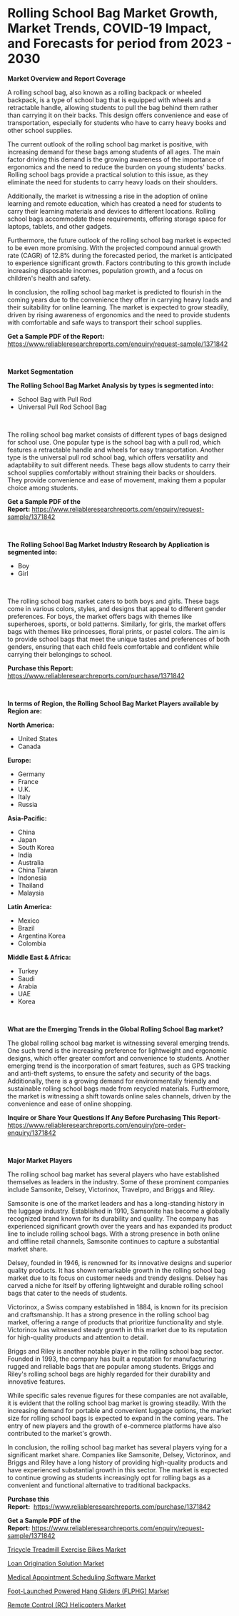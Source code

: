 <p><h1>Rolling School Bag Market Growth, Market Trends, COVID-19 Impact, and Forecasts for period from 2023 - 2030</h1></p><p><strong>Market Overview and Report Coverage</strong></p>
<p><p>A rolling school bag, also known as a rolling backpack or wheeled backpack, is a type of school bag that is equipped with wheels and a retractable handle, allowing students to pull the bag behind them rather than carrying it on their backs. This design offers convenience and ease of transportation, especially for students who have to carry heavy books and other school supplies.</p><p>The current outlook of the rolling school bag market is positive, with increasing demand for these bags among students of all ages. The main factor driving this demand is the growing awareness of the importance of ergonomics and the need to reduce the burden on young students' backs. Rolling school bags provide a practical solution to this issue, as they eliminate the need for students to carry heavy loads on their shoulders.</p><p>Additionally, the market is witnessing a rise in the adoption of online learning and remote education, which has created a need for students to carry their learning materials and devices to different locations. Rolling school bags accommodate these requirements, offering storage space for laptops, tablets, and other gadgets.</p><p>Furthermore, the future outlook of the rolling school bag market is expected to be even more promising. With the projected compound annual growth rate (CAGR) of 12.8% during the forecasted period, the market is anticipated to experience significant growth. Factors contributing to this growth include increasing disposable incomes, population growth, and a focus on children's health and safety.</p><p>In conclusion, the rolling school bag market is predicted to flourish in the coming years due to the convenience they offer in carrying heavy loads and their suitability for online learning. The market is expected to grow steadily, driven by rising awareness of ergonomics and the need to provide students with comfortable and safe ways to transport their school supplies.</p></p>
<p><strong>Get a Sample PDF of the Report:</strong> <a href="https://www.reliableresearchreports.com/enquiry/request-sample/1371842">https://www.reliableresearchreports.com/enquiry/request-sample/1371842</a></p>
<p>&nbsp;</p>
<p><strong>Market Segmentation</strong></p>
<p><strong>The Rolling School Bag Market Analysis by types is segmented into:</strong></p>
<p><ul><li>School Bag with Pull Rod</li><li>Universal Pull Rod School Bag</li></ul></p>
<p>&nbsp;</p>
<p><p>The rolling school bag market consists of different types of bags designed for school use. One popular type is the school bag with a pull rod, which features a retractable handle and wheels for easy transportation. Another type is the universal pull rod school bag, which offers versatility and adaptability to suit different needs. These bags allow students to carry their school supplies comfortably without straining their backs or shoulders. They provide convenience and ease of movement, making them a popular choice among students.</p></p>
<p><strong>Get a Sample PDF of the Report:</strong>&nbsp;<a href="https://www.reliableresearchreports.com/enquiry/request-sample/1371842">https://www.reliableresearchreports.com/enquiry/request-sample/1371842</a></p>
<p>&nbsp;</p>
<p><strong>The Rolling School Bag Market Industry Research by Application is segmented into:</strong></p>
<p><ul><li>Boy</li><li>Girl</li></ul></p>
<p>&nbsp;</p>
<p><p>The rolling school bag market caters to both boys and girls. These bags come in various colors, styles, and designs that appeal to different gender preferences. For boys, the market offers bags with themes like superheroes, sports, or bold patterns. Similarly, for girls, the market offers bags with themes like princesses, floral prints, or pastel colors. The aim is to provide school bags that meet the unique tastes and preferences of both genders, ensuring that each child feels comfortable and confident while carrying their belongings to school.</p></p>
<p><strong>Purchase this Report:</strong>&nbsp; <a href="https://www.reliableresearchreports.com/purchase/1371842">https://www.reliableresearchreports.com/purchase/1371842</a></p>
<p>&nbsp;</p>
<p><strong>In terms of Region, the Rolling School Bag Market Players available by Region are:</strong></p>
<p>
    <p> <strong> North America: </strong>
        <ul>
            <li>United States</li>
            <li>Canada</li>
        </ul>
        </p> 
    <p> <strong> Europe: </strong>
        <ul>
            <li>Germany</li>
            <li>France</li>
            <li>U.K.</li>
            <li>Italy</li>
            <li>Russia</li>
        </ul>
        </p> 
    <p> <strong> Asia-Pacific: </strong>
        <ul>
            <li>China</li>
            <li>Japan</li>
            <li>South Korea</li>
            <li>India</li>
            <li>Australia</li>
            <li>China Taiwan</li>
            <li>Indonesia</li>
            <li>Thailand</li>
            <li>Malaysia</li>
        </ul>
        </p> 
    <p> <strong> Latin America: </strong>
        <ul>
            <li>Mexico</li>
            <li>Brazil</li>
            <li>Argentina Korea</li>
            <li>Colombia</li>
        </ul>
        </p> 
    <p> <strong> Middle East & Africa: </strong>
        <ul>
            <li>Turkey</li>
            <li>Saudi</li>
            <li>Arabia</li>
            <li>UAE</li>
            <li>Korea</li>
        </ul>
    </p>
    </p>
<p>&nbsp;</p>
<p><strong>What are the Emerging Trends in the Global Rolling School Bag market?</strong></p>
<p><p>The global rolling school bag market is witnessing several emerging trends. One such trend is the increasing preference for lightweight and ergonomic designs, which offer greater comfort and convenience to students. Another emerging trend is the incorporation of smart features, such as GPS tracking and anti-theft systems, to ensure the safety and security of the bags. Additionally, there is a growing demand for environmentally friendly and sustainable rolling school bags made from recycled materials. Furthermore, the market is witnessing a shift towards online sales channels, driven by the convenience and ease of online shopping.</p></p>
<p><strong>Inquire or Share Your Questions If Any Before Purchasing This Report</strong>- <a href="https://www.reliableresearchreports.com/enquiry/pre-order-enquiry/1371842">https://www.reliableresearchreports.com/enquiry/pre-order-enquiry/1371842</a></p>
<p>&nbsp;</p>
<p><strong>Major Market Players</strong></p>
<p><p>The rolling school bag market has several players who have established themselves as leaders in the industry. Some of these prominent companies include Samsonite, Delsey, Victorinox, Travelpro, and Briggs and Riley. </p><p>Samsonite is one of the market leaders and has a long-standing history in the luggage industry. Established in 1910, Samsonite has become a globally recognized brand known for its durability and quality. The company has experienced significant growth over the years and has expanded its product line to include rolling school bags. With a strong presence in both online and offline retail channels, Samsonite continues to capture a substantial market share.</p><p>Delsey, founded in 1946, is renowned for its innovative designs and superior quality products. It has shown remarkable growth in the rolling school bag market due to its focus on customer needs and trendy designs. Delsey has carved a niche for itself by offering lightweight and durable rolling school bags that cater to the needs of students.</p><p>Victorinox, a Swiss company established in 1884, is known for its precision and craftsmanship. It has a strong presence in the rolling school bag market, offering a range of products that prioritize functionality and style. Victorinox has witnessed steady growth in this market due to its reputation for high-quality products and attention to detail.</p><p>Briggs and Riley is another notable player in the rolling school bag sector. Founded in 1993, the company has built a reputation for manufacturing rugged and reliable bags that are popular among students. Briggs and Riley's rolling school bags are highly regarded for their durability and innovative features.</p><p>While specific sales revenue figures for these companies are not available, it is evident that the rolling school bag market is growing steadily. With the increasing demand for portable and convenient luggage options, the market size for rolling school bags is expected to expand in the coming years. The entry of new players and the growth of e-commerce platforms have also contributed to the market's growth.</p><p>In conclusion, the rolling school bag market has several players vying for a significant market share. Companies like Samsonite, Delsey, Victorinox, and Briggs and Riley have a long history of providing high-quality products and have experienced substantial growth in this sector. The market is expected to continue growing as students increasingly opt for rolling bags as a convenient and functional alternative to traditional backpacks.</p></p>
<p><strong>Purchase this Report:</strong>&nbsp;&nbsp;<a href="https://www.reliableresearchreports.com/purchase/1371842">https://www.reliableresearchreports.com/purchase/1371842</a></p>
<p></p>
<p><strong>Get a Sample PDF of the Report:</strong>&nbsp;<a href="https://www.reliableresearchreports.com/enquiry/request-sample/1371842">https://www.reliableresearchreports.com/enquiry/request-sample/1371842</a></p>
<p><p><a href="https://www.linkedin.com/pulse/tricycle-treadmill-exercise-bikes-market-size-share-amp-wijfe/">Tricycle Treadmill Exercise Bikes Market</a></p><p><a href="https://medium.com/@joelstrosin1928/loan-origination-solution-market-size-cagr-trends-2024-2030-7304627170f9">Loan Origination Solution Market</a></p><p><a href="https://medium.com/@ursulastark1/medical-appointment-scheduling-software-market-size-cagr-trends-2024-2030-1156de1e0828">Medical Appointment Scheduling Software Market</a></p><p><a href="https://www.linkedin.com/pulse/foot-launched-powered-hang-gliders-flphg-market-share-amp-lpv6e/">Foot-Launched Powered Hang Gliders (FLPHG) Market</a></p><p><a href="https://www.linkedin.com/pulse/remote-control-rc-helicopters-market-research-report-provides-e0die/">Remote Control (RC) Helicopters Market</a></p></p>